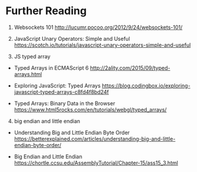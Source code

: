 # Further Reading
1. Websockets 101
http://lucumr.pocoo.org/2012/9/24/websockets-101/

2. JavaScript Unary Operators: Simple and Useful
https://scotch.io/tutorials/javascript-unary-operators-simple-and-useful

3. JS typed array
- Typed Arrays in ECMAScript 6
http://2ality.com/2015/09/typed-arrays.html

- Exploring JavaScript: Typed Arrays
https://blog.codingbox.io/exploring-javascript-typed-arrays-c8fd4f8bd24f

- Typed Arrays: Binary Data in the Browser
https://www.html5rocks.com/en/tutorials/webgl/typed_arrays/

4. big endian and little endian
- Understanding Big and Little Endian Byte Order
https://betterexplained.com/articles/understanding-big-and-little-endian-byte-order/

- Big Endian and Little Endian
https://chortle.ccsu.edu/AssemblyTutorial/Chapter-15/ass15_3.html

